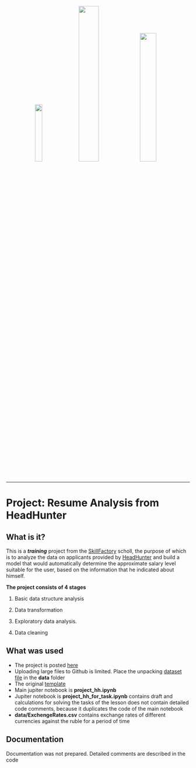 
<div align="center">
  <img src="https://encrypted-tbn0.gstatic.com/images?q=tbn:ANd9GcQhWr5uMK-AXyQ7_w6oRIitOmKozpVTK5XV3Q&usqp=CAU" width =20%>
    <img src="https://i0.wp.com/apptractor.ru/wp-content/uploads/2022/04/09.01-hh.ru_.png?w=1280&ssl=1" width =33%>
     <img src="https://encrypted-tbn0.gstatic.com/images?q=tbn:ANd9GcQ48l-83whVYuuCSQ2G0TY2I2dsziBe_zU5iA&usqp=CAU" width =30%>
    <br>
</div>

-----------------

# Project: Resume Analysis from HeadHunter


## What is it?

 This is a ***training*** project from the [SkillFactory](https://skillfactory.ru/)  scholl, the purpose of which is to analyze the data on applicants provided by [HeadHunter](https://hh.ru/) and build a model that would automatically determine the approximate salary level suitable for the user, based on the information that he indicated about himself.
 
 **The project consists of 4 stages**
 
1. Basic data structure analysis

2. Data transformation

3. Exploratory data analysis.

4. Data cleaning

## What was used
- The project is posted [here](https://github.com/andreyko75/project_hh)
- Uploading large files to Github is limited. Place the unpacking [dataset file](https://drive.google.com/file/d/1Kb78mAWYKcYlellTGhIjPI-bCcKbGuTn/view?usp=sharing)  in the **data** folder
- The original [template](https://lms.skillfactory.ru/assets/courseware/v1/1577d067038f8073197105c174f05822/asset-v1:SkillFactory+DST-3.0+28FEB2021+type@asset+block/Project-1._%D0%9D%D0%BE%D1%83%D1%82%D0%B1%D1%83%D0%BA-%D1%88%D0%B0%D0%B1%D0%BB%D0%BE%D0%BD.ipynb)
- Main jupiter notebook  is **project_hh.ipynb**
- Jupiter notebook is **project_hh_for_task.ipynb** contains draft and calculations for solving the tasks of the lesson does not contain detailed code comments, because it duplicates the code of the main notebook
- **data/ExchengeRates.csv** contains exchange rates of different currencies against the ruble for a period of time
   


## Documentation
Documentation was not prepared. Detailed comments are described in the code
